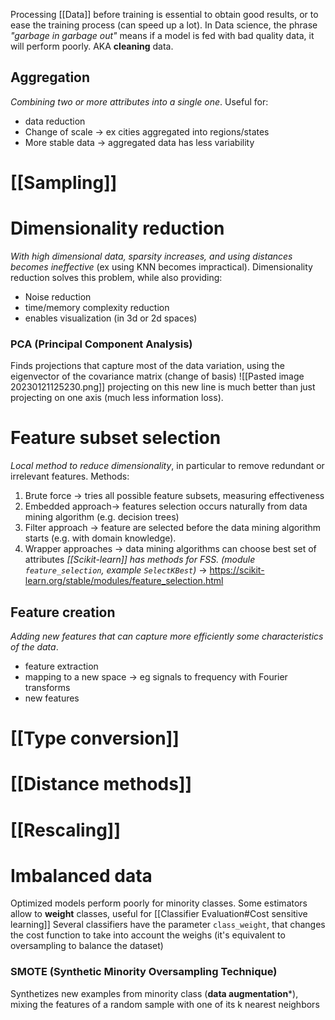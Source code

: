 Processing [[Data]] before training is essential to obtain good results, or to ease the training process (can speed up a lot).
In Data science, the phrase _"garbage in garbage out"_ means if a model is fed with bad quality data, it will perform poorly.
AKA **cleaning** data.

## Aggregation
_Combining two or more attributes into a single one_. Useful for:
- data reduction
- Change of scale -> ex cities aggregated into regions/states
- More stable data -> aggregated data has less variability

# [[Sampling]]


# Dimensionality reduction
_With high dimensional data, sparsity increases, and using distances becomes ineffective_ (ex using KNN becomes impractical).
Dimensionality reduction solves this problem, while also providing:
- Noise reduction
- time/memory complexity reduction
- enables visualization (in 3d or 2d spaces)
### PCA (Principal Component Analysis)
Finds projections that capture most of the data variation, using the eigenvector of the covariance matrix (change of basis)
![[Pasted image 20230121125230.png]]
projecting on this new line is much better than just projecting on one axis (much less information loss).

# Feature subset selection
_Local method to reduce dimensionality_, in particular to remove redundant or irrelevant features.
Methods:
1. Brute force -> tries all possible feature subsets, measuring effectiveness
2. Embedded approach-> features selection occurs naturally from data mining algorithm (e.g. decision trees)
3. Filter approach -> feature are selected before the data mining algorithm starts (e.g. with domain knowledge).
4. Wrapper approaches -> data mining algorithms can choose best set of attributes
_[[Scikit-learn]] has methods for FSS. (module `feature_selection`, example `SelectKBest`)_ -> https://scikit-learn.org/stable/modules/feature_selection.html

## Feature creation
_Adding new features that can capture more efficiently some characteristics of the data_.
- feature extraction
- mapping to a new space -> eg signals to frequency with Fourier transforms
- new features

# [[Type conversion]]

# [[Distance methods]]

# [[Rescaling]]


# Imbalanced data
Optimized models perform poorly for minority classes.
Some estimators allow to **weight** classes, useful for [[Classifier Evaluation#Cost sensitive learning]]
Several classifiers have the parameter `class_weight`, that changes the cost function to take into account the weighs (it's equivalent to oversampling to balance the dataset)
### SMOTE (Synthetic Minority Oversampling Technique)
Synthetizes new examples from minority class (**data augmentation***), mixing the features of a random sample with one of its k nearest neighbors

